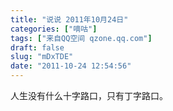 ```yaml
---
title: "说说 2011年10月24日"
categories: ["嘀咕"]
tags: ["来自QQ空间 qzone.qq.com"]
draft: false
slug: "mDxTDE"
date: "2011-10-24 12:54:56"
---
```


人生没有什么十字路口，只有丁字路口。
